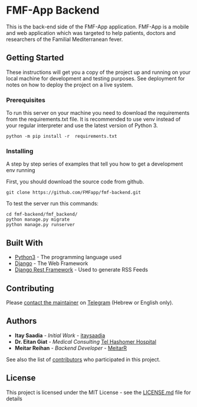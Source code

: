 # FMF-App Backend

This is the back-end side of the FMF-App application. 
FMF-App is a mobile and web application which was targeted to help patients, doctors and researchers of the Familial Mediterranean fever.

## Getting Started

These instructions will get you a copy of the project up and running on your local machine for development and testing purposes. See deployment for notes on how to deploy the project on a live system.

### Prerequisites

To run this server on your machine you need to download the requirements from the requirements.txt file. 
It is recommended to use venv instead of your regular interpreter and use the latest version of Python 3.
```
python -m pip install -r  requirements.txt
```

### Installing

A step by step series of examples that tell you how to get a development env running

First, you should download the source code from github.
```
git clone https://github.com/FMFapp/fmf-backend.git 
```

To test the server run this commands:
```
cd fmf-backend/fmf_backend/
python manage.py migrate
python manage.py runserver
```

## Built With

* [Python3](https://www.python.org/) - The programming language used
* [Django](https://www.djangoproject.com/) - The Web Framework
* [Django Rest Framework](https://www.django-rest-framework.org/) - Used to generate RSS Feeds

## Contributing

Please [contact the maintainer](https://t.me/d4rk_0lympus) on [Telegram](https://telegram.org/) (Hebrew or English only).


## Authors

* **Itay Saadia** - *Initial Work* - [itaysaadia](https://github.com/itaysaadia)
* **Dr. Eitan Giat** - *Medical Consulting* [Tel Hashomer Hospital](https://www.sheba.co.il/%D7%93%D7%A8_%D7%90%D7%99%D7%AA%D7%9F_%D7%92%D7%99%D7%90%D7%AA)
* **Meitar Reihan** - *Backend Developer* - [MeitarR](https://github.com/MeitarR)

See also the list of [contributors](https://github.com/FMFapp/fmf-backend/blob/readme/CONTRIBUTORS) who participated in this project.

## License

This project is licensed under the MIT License - see the [LICENSE.md](LICENSE.md) file for details

